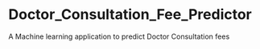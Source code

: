 # Doctor_Consultation_Fee_Predictor
A Machine learning application to predict Doctor Consultation fees
